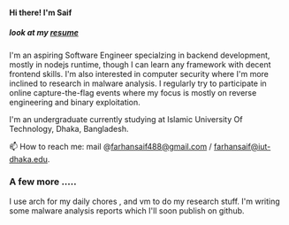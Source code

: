 #### Hi there! I'm Saif  

##### look at my [resume](https://github.com/overlorde/overlorde/blob/main/farhansaif.pdf)
  
I'm an aspiring Software Engineer specialzing in backend development, mostly in nodejs runtime, though I can learn any framework with decent frontend skills. I'm also interested in computer security where I'm more inclined to research in malware analysis. I regularly try to participate in online capture-the-flag events where my focus is mostly on reverse engineering and binary exploitation.

I'm an undergraduate currently studying at Islamic University Of Technology, Dhaka, Bangladesh.

 📫 How to reach me: mail @farhansaif488@gmail.com / farhansaif@iut-dhaka.edu.  
  
 ### A few more .....
 
 I use arch for my daily chores , and vm to do my research stuff. I'm writing some malware analysis reports which I'll soon publish on github. 
 
 

